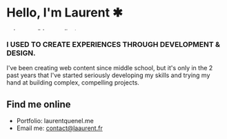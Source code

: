 # Hello, I'm Laurent ✱

<img src="https://i.imgur.com/TRaOAKv.png" width="1600" height="5" alt="pale green/blue gradient" />

### I USED TO CREATE EXPERIENCES THROUGH DEVELOPMENT & DESIGN.

I've been creating web content since middle school, but it's only in the 2 past years that I've started seriously developing my skills and trying my hand at building complex, compelling projects.

## Find me online

- Portfolio: laurentquenel.me
- Email me: contact@laaurent.fr



